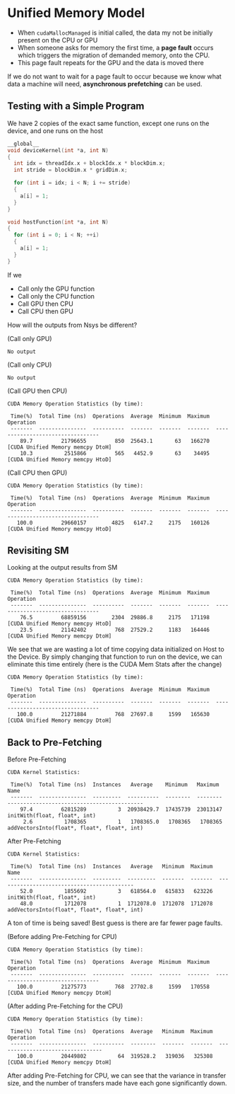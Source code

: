 # Unified Memory Model
- When `cudaMallocManaged` is initial called, the data my not be initially present on the CPU or GPU
- When someone asks for memory the first time, a **page fault** occurs which triggers the migration of demanded memory, onto the CPU.
- This page fault repeats for the GPU and the data is moved there

If we do not want to wait for a page fault to occur because we know what data a machine will need, **asynchronous prefetching** can be used.

## Testing with a Simple Program
We have 2 copies of the exact same function, except one runs on the device, and one runs on the host
```cpp
__global__
void deviceKernel(int *a, int N)
{
  int idx = threadIdx.x + blockIdx.x * blockDim.x;
  int stride = blockDim.x * gridDim.x;

  for (int i = idx; i < N; i += stride)
  {
    a[i] = 1;
  }
}

void hostFunction(int *a, int N)
{
  for (int i = 0; i < N; ++i)
  {
    a[i] = 1;
  }
}
```

If we 
- Call only the GPU function
- Call only the CPU function
- Call GPU then CPU
- Call CPU then GPU

How will the outputs from Nsys be different?

(Call only GPU)
```
No output
```

(Call only CPU)
```
No output
```

(Call GPU then CPU)
```
CUDA Memory Operation Statistics (by time):

 Time(%)  Total Time (ns)  Operations  Average  Minimum  Maximum              Operation            
 -------  ---------------  ----------  -------  -------  -------  ---------------------------------
    89.7         21796655         850  25643.1       63   166270  [CUDA Unified Memory memcpy DtoH]
    10.3          2515866         565   4452.9       63    34495  [CUDA Unified Memory memcpy HtoD]
```

(Call CPU then GPU)
```
CUDA Memory Operation Statistics (by time):

 Time(%)  Total Time (ns)  Operations  Average  Minimum  Maximum              Operation            
 -------  ---------------  ----------  -------  -------  -------  ---------------------------------
   100.0         29660157        4825   6147.2     2175   160126  [CUDA Unified Memory memcpy HtoD]
```

## Revisiting SM
Looking at the output results from SM

```
CUDA Memory Operation Statistics (by time):

 Time(%)  Total Time (ns)  Operations  Average  Minimum  Maximum              Operation            
 -------  ---------------  ----------  -------  -------  -------  ---------------------------------
    76.5         68859156        2304  29886.8     2175   171198  [CUDA Unified Memory memcpy HtoD]
    23.5         21142402         768  27529.2     1183   164446  [CUDA Unified Memory memcpy DtoH]
```

We see that we are wasting a lot of time copying data initialized on Host to the Device. By simply changing that function to run on the device, we can eliminate this time entirely (here is the CUDA Mem Stats after the change)

```
CUDA Memory Operation Statistics (by time):

 Time(%)  Total Time (ns)  Operations  Average  Minimum  Maximum              Operation            
 -------  ---------------  ----------  -------  -------  -------  ---------------------------------
   100.0         21271884         768  27697.8     1599   165630  [CUDA Unified Memory memcpy DtoH]
```

## Back to Pre-Fetching

Before Pre-Fetching
```
CUDA Kernel Statistics:

 Time(%)  Total Time (ns)  Instances   Average    Minimum   Maximum                      Name                    
 -------  ---------------  ---------  ----------  --------  --------  -------------------------------------------
    97.4         62815289          3  20938429.7  17435739  23013147  initWith(float, float*, int)               
     2.6          1708365          1   1708365.0   1708365   1708365  addVectorsInto(float*, float*, float*, int)
```

After Pre-Fetching
```
CUDA Kernel Statistics:

 Time(%)  Total Time (ns)  Instances   Average   Minimum  Maximum                     Name                    
 -------  ---------------  ---------  ---------  -------  -------  -------------------------------------------
    52.0          1855692          3   618564.0   615833   623226  initWith(float, float*, int)               
    48.0          1712078          1  1712078.0  1712078  1712078  addVectorsInto(float*, float*, float*, int)
```

A ton of time is being saved! Best guess is there are far fewer page faults.


(Before adding Pre-Fetching for CPU)
```
CUDA Memory Operation Statistics (by time):

 Time(%)  Total Time (ns)  Operations  Average  Minimum  Maximum              Operation            
 -------  ---------------  ----------  -------  -------  -------  ---------------------------------
   100.0         21275773         768  27702.8     1599   170558  [CUDA Unified Memory memcpy DtoH]
```

(After adding Pre-Fetching for the CPU)
```
CUDA Memory Operation Statistics (by time):

 Time(%)  Total Time (ns)  Operations  Average   Minimum  Maximum              Operation            
 -------  ---------------  ----------  --------  -------  -------  ---------------------------------
   100.0         20449802          64  319528.2   319036   325308  [CUDA Unified Memory memcpy DtoH]
```

After adding Pre-Fetching for CPU, we can see that the variance in transfer size, and the number of transfers made have each gone significantly down.